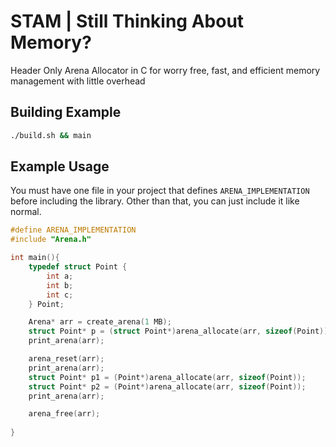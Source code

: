 
# STAM | Still Thinking About Memory?
Header Only Arena Allocator in C for worry free, fast, and efficient memory management with little overhead


## Building Example
```bash
./build.sh && main
```


## Example Usage

You must have one file in your project that defines `ARENA_IMPLEMENTATION` before including the library. Other than that, you can just include it like normal.

```C
#define ARENA_IMPLEMENTATION
#include "Arena.h"

int main(){
    typedef struct Point {
        int a;
        int b;
        int c;
    } Point;

    Arena* arr = create_arena(1 MB);
    struct Point* p = (struct Point*)arena_allocate(arr, sizeof(Point));
    print_arena(arr);

    arena_reset(arr);
    print_arena(arr);
    struct Point* p1 = (Point*)arena_allocate(arr, sizeof(Point));
    struct Point* p2 = (Point*)arena_allocate(arr, sizeof(Point));
    print_arena(arr);

    arena_free(arr);
    
}

```
